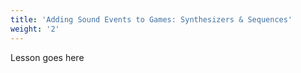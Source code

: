 ```yaml
---
title: 'Adding Sound Events to Games: Synthesizers & Sequences'
weight: '2'
---
```

Lesson goes here
